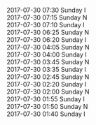 2017-07-30 07:30 Sunday  I  
2017-07-30 07:15 Sunday  N  
2017-07-30 07:10 Sunday  I  
2017-07-30 06:25 Sunday  N  
2017-07-30 06:20 Sunday  I  
2017-07-30 04:05 Sunday  N  
2017-07-30 04:00 Sunday  I  
2017-07-30 03:45 Sunday  N  
2017-07-30 03:35 Sunday  I  
2017-07-30 02:45 Sunday  N  
2017-07-30 02:20 Sunday  I  
2017-07-30 02:00 Sunday  N  
2017-07-30 01:55 Sunday  I  
2017-07-30 01:50 Sunday  N  
2017-07-30 01:40 Sunday  I  
